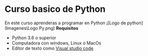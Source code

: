 # Curso basico de Python 
En este curso aprenderas a programar en Python 
¡[Logo de python](Imagenes\Logo Py.png)
**Requisitos** 
- Python 3.6 o superior 
- Computadora con windows, Linux o MacOs 
- Editor de texto como [Visual studio code](https://code.visualstudio.com)
